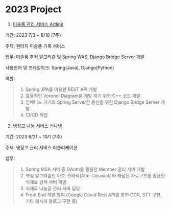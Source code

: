 # 2023 Project

1. [미술품 관리 서비스 Artlink](202301Artlink) 

기간:  2023 7/3 ~ 8/18 (7주)

주제: 원터치 미술품 기록 서비스 

업무: 미술품 추적 알고리즘 및 Spring WAS, Django Bridge Server 개발

사용언어 및 프레임워크: Spring(Java), Django(Python)

역할: 

> 1. Spring JPA를 이용한 REST API 개발
> 2. 효율적인 Voronoi Diagram을 개발 하기 위한 C++ 코드 개발
> 3. 임베디드 기기와 Spring Server간 통신을 위한 Django Bridge Server 개발
> 4. CI/CD 작업

2. [냉장고 나눔 서비스 신나냉](202302ExcitingFridge) 

기간: 2023 8/21 ~ 10/1 (7주)

주제:  냉장고 관리 서비스 어플리케이션

업무: 

> 1. Spring MSA 서버 중 OAuth를 활용한 Member 관리 서버 개발
> 2.  핵심 알고리즘인 아호-코라식(Aho-Corasick)와 캐싱된 자료구조를 활용한 식재료 검색 서버 개발. 
> 3. 식재료 나눔글 관리 서버 담당
> 4.  Front End 개발 참여 (Google Cloud Rest API를 통한 OCR, STT 구현, 기타 레시피 블로그 구현 등)